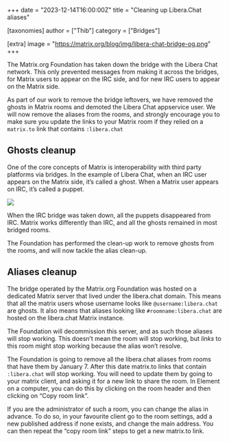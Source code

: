 +++
date = "2023-12-14T16:00:00Z"
title = "Cleaning up Libera.Chat aliases"

[taxonomies]
author = ["Thib"]
category = ["Bridges"]

[extra]
image = "https://matrix.org/blog/img/libera-chat-bridge-og.png"
+++

The Matrix.org Foundation has taken down the bridge with the Libera Chat network. This only prevented messages from making it across the bridges, for Matrix users to appear on the IRC side, and for new IRC users to appear on the Matrix side.

As part of our work to remove the bridge leftovers, we have removed the ghosts in Matrix rooms and demoted the Libera Chat appservice user. We will now remove the aliases from the rooms, and strongly encourage you to make sure you update the links to your Matrix room if they relied on a `matrix.to` link that contains `:libera.chat`

<!-- more -->

## Ghosts cleanup

One of the core concepts of Matrix is interoperability with third party platforms via bridges. In the example of Libera Chat, when an IRC user appears on the Matrix side, it’s called a ghost. When a Matrix user appears on IRC, it’s called a puppet.

![](/blog/img/libera-chat-bridge.png)

When the IRC bridge was taken down, all the puppets disappeared from IRC. Matrix works differently than IRC, and all the ghosts remained in most bridged rooms.

The Foundation has performed the clean-up work to remove ghosts from the rooms, and will now tackle the alias clean-up.

## Aliases cleanup

The bridge operated by the Matrix.org Foundation was hosted on a dedicated Matrix server that lived under the libera.chat domain. This means that all the matrix users whose username looks like `@username:libera.chat` are ghosts. It also means that aliases looking like `#roomname:libera.chat` are hosted on the libera.chat Matrix instance.

The Foundation will decommission this server, and as such those aliases will stop working. This doesn’t mean the room will stop working, but _links_ to this room might stop working because the alias won’t resolve.

The Foundation is going to remove all the libera.chat aliases from rooms that have them by January 7. After this date matrix.to links that contain `:libera.chat` will stop working. You will need to update them by going to your matrix client, and asking it for a new link to share the room. In Element on a computer, you can do this by clicking on the room header and then clicking on “Copy room link”.

If you are the administrator of such a room, you can change the alias in advance. To do so, in your favourite client go to the room settings, add a new published address if none exists, and change the main address. You can then repeat the “copy room link” steps to get a new matrix.to link.
